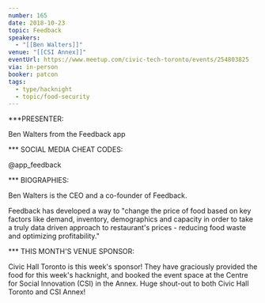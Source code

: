 ```yaml
---
number: 165
date: 2018-10-23
topic: Feedback
speakers:
  - "[[Ben Walters]]"
venue: "[[CSI Annex]]"
eventUrl: https://www.meetup.com/civic-tech-toronto/events/254803825
via: in-person
booker: patcon
tags:
  - type/hacknight
  - topic/food-security
---
```


***PRESENTER:

Ben Walters from the Feedback app

*** SOCIAL MEDIA CHEAT CODES:

@app_feedback

*** BIOGRAPHIES:

Ben Walters is the CEO and a co-founder of Feedback.

Feedback has developed a way to "change the price of food based on key factors like demand, inventory, demographics and capacity in order to take a truly data driven approach to restaurant's prices - reducing food waste and optimizing profitability."

*** THIS MONTH'S VENUE SPONSOR:

Civic Hall Toronto is this week's sponsor! They have graciously provided the food for this week's hacknight, and booked the event space at the Centre for Social Innovation (CSI) in the Annex. Huge shout-out to both Civic Hall Toronto and CSI Annex!
